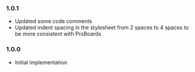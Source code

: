 ### 1.0.1
- Updated some code comments
- Updated indent spacing in the stylesheet from 2 spaces to 4 spaces to be more consistent with ProBoards

### 1.0.0
- Initial implementation